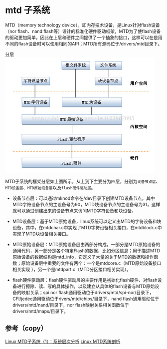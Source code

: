 # mtd 子系统

MTD（memory technology device），即内存技术设备，是Linux针对flash设备（nor flash、nand flash等）设计的标准化硬件驱动框架，MTD为了使flash设备的驱动更加简单，因此在上层和硬件之间提供了一个抽象的接口，这样可以在是用不同的flash设备时可以使用相同的API；MTD所有源码位于/drivers/mtd目录下。

分层
![avatar](png/mtd.png)

MTD子系统的框架分层如上图所示，从上到下主要分为四层，分别为`设备节点层`、`MTD设备层`、`MTD原始设备层`以及`flash硬件驱动层`。

* 设备节点层：可以通过mknod命令在/dev目录下创建MTD设备节点，其中MTD字符设备节点的主设备号为90，MTD块设备节点的主设备号为31，这样就可以通过创建出来的设备节点来访问MTD字符设备和块设备。

* MTD设备层：基于MTD原始设备，linux系统可以定义出MTD的字符设备和块设备，其中，在mtdchar.c中实现了MTD字符设备相关接口，在mtdblock.c中实现了MTD块设备相关接口。

* MTD原始设备层：MTD原始设备层由两部分构成，一部分是MTD原始设备的通用代码，另一部分是各个特定Flash的数据，比如分区信息；用于描述MTD原始设备的数据结构是mtd_info，它定义了大量的关于MTD的数据和操作函数；原始设备层中重要的文件有两个：一个是mtdcore.c（MTD原始设备接口相关实现 ），另一个是mtdpart.c（MTD分区接口相关实现）。

* flash硬件驱动层：flash硬件驱动层的主要作用是初始化flash硬件、对flash设备进行擦除、读、写的具体操作，以及建立从具体的flash设备与MTD原始设备的映射关系；spi nor flash通用驱动位于drivers/mtd/spi-nor/目录下，CFI/jedec通用驱动位于rivers/mtd/chips/目录下，nand flash通用驱动位于drivers/mtd/nand/目录下，nor flash映射关系相关函数位于drivers/mtd/maps/目录下。




## 参考（copy）
[Linux MTD子系统（1）：系统层次分析](https://blog.csdn.net/MisakiMe1/article/details/126097241)
[Linux MTD系统剖析](https://blog.csdn.net/lwj103862095/article/details/21545791)